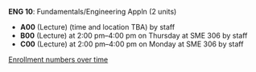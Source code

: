 **ENG 10**: Fundamentals/Engineering Appln (2 units)

- **A00** (Lecture) (time and location TBA) by staff
- **B00** (Lecture) at 2:00 pm–4:00 pm on Thursday at SME 306 by staff
- **C00** (Lecture) at 2:00 pm–4:00 pm on Monday at SME 306 by staff

[Enrollment numbers over time](./ENG10.tsv)
